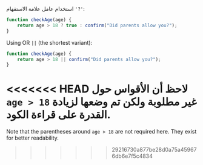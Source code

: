 استخدام عامل علامة الاستفهام `'?'`:

```js
function checkAge(age) {
    return age > 18 ? true : confirm("Did parents allow you?");
}
```

Using OR `||` (the shortest variant):

```js
function checkAge(age) {
    return age > 18 || confirm("Did parents allow you?");
}
```

<<<<<<< HEAD
لاحظ أن الأقواس حول `age > 18` غير مطلوبة ولكن تم وضعها لزيادة القدرة على قراءة الكود.
=======
Note that the parentheses around `age > 18` are not required here. They exist for better readability.
>>>>>>> 29216730a877be28d0a75a459676db6e7f5c4834

